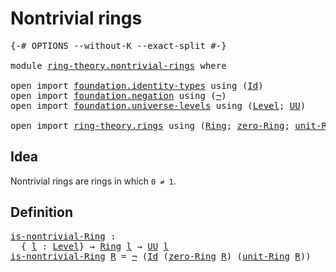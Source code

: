 # Nontrivial rings

<pre class="Agda"><a id="29" class="Symbol">{-#</a> <a id="33" class="Keyword">OPTIONS</a> <a id="41" class="Pragma">--without-K</a> <a id="53" class="Pragma">--exact-split</a> <a id="67" class="Symbol">#-}</a>

<a id="72" class="Keyword">module</a> <a id="79" href="ring-theory.nontrivial-rings.html" class="Module">ring-theory.nontrivial-rings</a> <a id="108" class="Keyword">where</a>

<a id="115" class="Keyword">open</a> <a id="120" class="Keyword">import</a> <a id="127" href="foundation.identity-types.html" class="Module">foundation.identity-types</a> <a id="153" class="Keyword">using</a> <a id="159" class="Symbol">(</a><a id="160" href="foundation-core.identity-types.html#641" class="Datatype">Id</a><a id="162" class="Symbol">)</a>
<a id="164" class="Keyword">open</a> <a id="169" class="Keyword">import</a> <a id="176" href="foundation.negation.html" class="Module">foundation.negation</a> <a id="196" class="Keyword">using</a> <a id="202" class="Symbol">(</a><a id="203" href="foundation-core.negation.html#452" class="Function">¬</a><a id="204" class="Symbol">)</a>
<a id="206" class="Keyword">open</a> <a id="211" class="Keyword">import</a> <a id="218" href="foundation.universe-levels.html" class="Module">foundation.universe-levels</a> <a id="245" class="Keyword">using</a> <a id="251" class="Symbol">(</a><a id="252" href="Agda.Primitive.html#597" class="Postulate">Level</a><a id="257" class="Symbol">;</a> <a id="259" href="foundation-core.universe-levels.html#222" class="Primitive">UU</a><a id="261" class="Symbol">)</a>

<a id="264" class="Keyword">open</a> <a id="269" class="Keyword">import</a> <a id="276" href="ring-theory.rings.html" class="Module">ring-theory.rings</a> <a id="294" class="Keyword">using</a> <a id="300" class="Symbol">(</a><a id="301" href="ring-theory.rings.html#1731" class="Function">Ring</a><a id="305" class="Symbol">;</a> <a id="307" href="ring-theory.rings.html#3107" class="Function">zero-Ring</a><a id="316" class="Symbol">;</a> <a id="318" href="ring-theory.rings.html#5257" class="Function">unit-Ring</a><a id="327" class="Symbol">)</a>
</pre>
## Idea

Nontrivial rings are rings in which `0 ≠ 1`.

## Definition

<pre class="Agda"><a id="is-nontrivial-Ring"></a><a id="412" href="ring-theory.nontrivial-rings.html#412" class="Function">is-nontrivial-Ring</a> <a id="431" class="Symbol">:</a>
  <a id="435" class="Symbol">{</a> <a id="437" href="ring-theory.nontrivial-rings.html#437" class="Bound">l</a> <a id="439" class="Symbol">:</a> <a id="441" href="Agda.Primitive.html#597" class="Postulate">Level</a><a id="446" class="Symbol">}</a> <a id="448" class="Symbol">→</a> <a id="450" href="ring-theory.rings.html#1731" class="Function">Ring</a> <a id="455" href="ring-theory.nontrivial-rings.html#437" class="Bound">l</a> <a id="457" class="Symbol">→</a> <a id="459" href="foundation-core.universe-levels.html#222" class="Primitive">UU</a> <a id="462" href="ring-theory.nontrivial-rings.html#437" class="Bound">l</a>
<a id="464" href="ring-theory.nontrivial-rings.html#412" class="Function">is-nontrivial-Ring</a> <a id="483" href="ring-theory.nontrivial-rings.html#483" class="Bound">R</a> <a id="485" class="Symbol">=</a> <a id="487" href="foundation-core.negation.html#452" class="Function">¬</a> <a id="489" class="Symbol">(</a><a id="490" href="foundation-core.identity-types.html#641" class="Datatype">Id</a> <a id="493" class="Symbol">(</a><a id="494" href="ring-theory.rings.html#3107" class="Function">zero-Ring</a> <a id="504" href="ring-theory.nontrivial-rings.html#483" class="Bound">R</a><a id="505" class="Symbol">)</a> <a id="507" class="Symbol">(</a><a id="508" href="ring-theory.rings.html#5257" class="Function">unit-Ring</a> <a id="518" href="ring-theory.nontrivial-rings.html#483" class="Bound">R</a><a id="519" class="Symbol">))</a>
</pre>